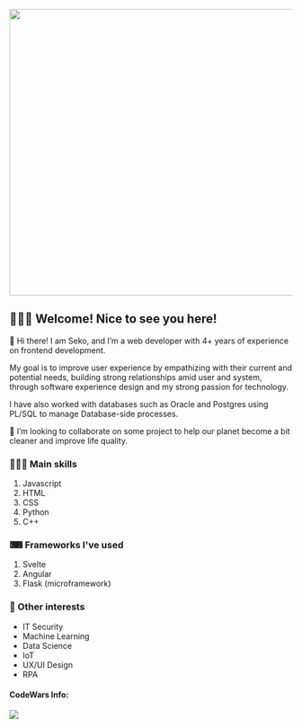 <a href="https://www.seko.dev" target="_blank"><img src="https://ik.imagekit.io/sekosolares/SekoSite/FB-Cover2_G34ySu9i6.png" width="510"></a>

## 🙋🏻‍♂️ Welcome! Nice to see you here!

🦉 Hi there! I am Seko, and I’m a web developer with 4+ years of experience on frontend development.

My goal is to improve user experience by empathizing with their current and potential needs, building strong relationships amid user and system, through software experience design and my strong passion for technology.

I have also worked with databases such as Oracle and Postgres using PL/SQL to manage Database-side processes.


👯 I’m looking to collaborate on some project to help our planet become a bit cleaner and improve life quality.


<!-- ⚙ I'm currently working on my own project: [Multi Asesorias y Tercerizacion - MAT](https://www.matgt.com), where I work as the main Web Developer of the website and the web app that we provide, aside of being the co-founder. -->


### 👨🏻‍💻 Main skills

1. Javascript
2. HTML
3. CSS
4. Python
5. C++


### ⌨ Frameworks I've used

1. Svelte
2. Angular
3. Flask (microframework)


### 🤔 Other interests

- IT Security
- Machine Learning
- Data Science
- IoT
- UX/UI Design
- RPA


<!-- #### CodersRank Info:
<img src="https://cr-skills-chart-widget.azurewebsites.net/api/api?username=sekosolares&height=100&skills=JavaScript,Python,C,C%2B%2B,Svelte"> -->


#### CodeWars Info:
<img src="https://www.codewars.com/users/sekosolares/badges/large">

<!--
**sekosolares/sekosolares** is a ✨ _special_ ✨ repository because its `README.md` (this file) appears on your GitHub profile.

Here are some ideas to get you started:

- 🔭 I’m currently working on ...
- 🌱 I’m currently learning ...
- 👯 I’m looking to collaborate on ...
- 🤔 I’m looking for help with ...
- 💬 Ask me about ...
- 📫 How to reach me: ...
- 😄 Pronouns: ...
- ⚡ Fun fact: ...
-->
